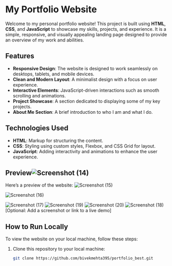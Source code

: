 
# My Portfolio Website

Welcome to my personal portfolio website! This project is built using **HTML**, **CSS**, and **JavaScript** to showcase my skills, projects, and experience. It is a simple, responsive, and visually appealing landing page designed to provide an overview of my work and abilities.

## Features
- **Responsive Design**: The website is designed to work seamlessly on desktops, tablets, and mobile devices.
- **Clean and Modern Layout**: A minimalist design with a focus on user experience.
- **Interactive Elements**: JavaScript-driven interactions such as smooth scrolling and animations.
- **Project Showcase**: A section dedicated to displaying some of my key projects.
- **About Me Section**: A brief introduction to who I am and what I do.

## Technologies Used
- **HTML**: Markup for structuring the content.
- **CSS**: Styling using custom styles, Flexbox, and CSS Grid for layout.
- **JavaScript**: Adding interactivity and animations to enhance the user experience.

## Preview![Screenshot (14)](https://github.com/user-attachments/assets/fb814e9e-5fbb-4eeb-8341-8e99a726fd8b)

Here’s a preview of the website:
![Screenshot (15)](https://github.com/user-attachments/assets/8c56db60-1048-4b9e-8022-2c6c30cd0d18)

![Screenshot (16)](https://github.com/user-attachments/assets/d938f257-f6ce-41fc-9b95-1923c30ad079)

![Screenshot (17)](https://github.com/user-attachments/assets/ba7cf7c4-2796-4f2d-a2a7-62947a15e53b)
![Screenshot (19)](https://github.com/user-attachments/assets/5cd20220-4415-414f-9c5b-126e5b06cb6e)
![Screenshot (20)](https://github.com/user-attachments/assets/78f7e01d-3088-4ba0-b361-0ebef834196c)
![Screenshot (18)](https://github.com/user-attachments/assets/aa280aa5-6e9e-41fb-9d2a-55d26e5e3ac7)
[Optional: Add a screenshot or link to a live demo]


## How to Run Locally
To view the website on your local machine, follow these steps:
1. Clone this repository to your local machine:
   ```bash
   git clone https://github.com/bivekmehta395/portfolio_best.git
